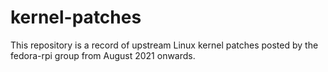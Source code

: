 # kernel-patches

This repository is a record of upstream Linux kernel patches posted by the fedora-rpi group from August 2021 onwards.
